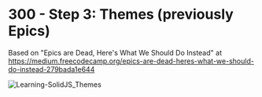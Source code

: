 # 300 - Step 3: Themes (previously Epics)

Based on "Epics are Dead, Here's What We Should Do Instead" at https://medium.freecodecamp.org/epics-are-dead-heres-what-we-should-do-instead-279bada1e644

![Learning-SolidJS_Themes](https://github.com/vanHeemstraSystems/learning-solidjs/assets/1499433/a6e6e720-456d-40e5-93c5-1a21b770df4a)
